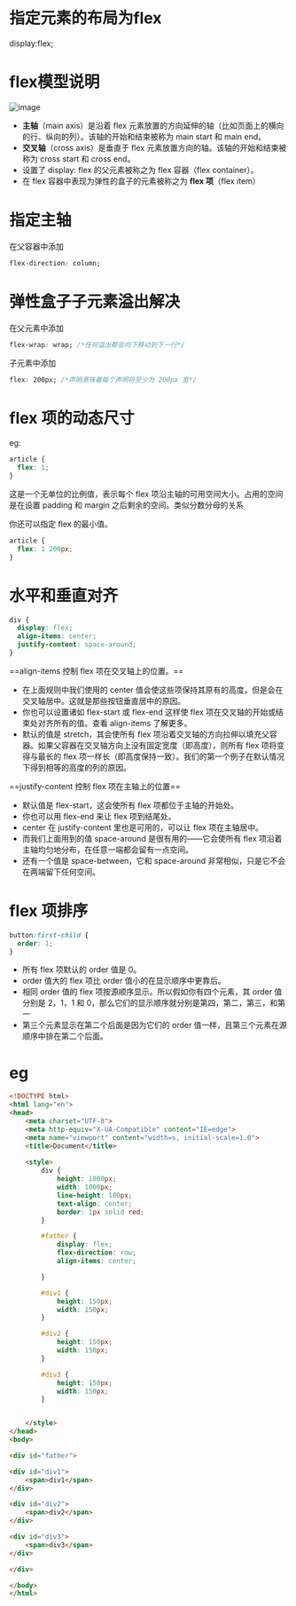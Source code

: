 # 指定元素的布局为flex

display:flex;

# flex模型说明

![image](https://developer.mozilla.org/en-US/docs/Learn/CSS/CSS_layout/Flexbox/flex_terms.png)

- **主轴**（main axis）是沿着 flex 元素放置的方向延伸的轴（比如页面上的横向的行、纵向的列）。该轴的开始和结束被称为 main start 和 main end。
- **交叉轴**（cross axis）是垂直于 flex 元素放置方向的轴。该轴的开始和结束被称为 cross start 和 cross end。
- 设置了 display: flex 的父元素被称之为 flex 容器（flex container）。
- 在 flex 容器中表现为弹性的盒子的元素被称之为 **flex 项**（flex item）

# 指定主轴

在父容器中添加

```css
flex-direction: column;
```

# 弹性盒子子元素溢出解决

在父元素中添加

```css
flex-wrap: wrap; /*任何溢出都会向下移动到下一行*/
```

子元素中添加

```css
flex: 200px; /*声明意味着每个声明将至少为 200px 宽*/
```

# flex 项的动态尺寸

eg:

```css
article {
  flex: 1;
}
```

这是一个无单位的比例值，表示每个 flex 项沿主轴的可用空间大小。占用的空间是在设置 padding 和 margin 之后剩余的空间。类似分数分母的关系

你还可以指定 flex 的最小值。

```css
article {
  flex: 1 200px;
}
```

# 水平和垂直对齐

```css
div {
  display: flex;
  align-items: center;
  justify-content: space-around;
}
```

==align-items 控制 flex 项在交叉轴上的位置。==

- 在上面规则中我们使用的 center 值会使这些项保持其原有的高度，但是会在交叉轴居中。这就是那些按钮垂直居中的原因。
- 你也可以设置诸如 flex-start 或 flex-end 这样使 flex 项在交叉轴的开始或结束处对齐所有的值。查看 align-items 了解更多。
- 默认的值是 stretch，其会使所有 flex 项沿着交叉轴的方向拉伸以填充父容器。如果父容器在交叉轴方向上没有固定宽度（即高度），则所有 flex 项将变得与最长的 flex 项一样长（即高度保持一致）。我们的第一个例子在默认情况下得到相等的高度的列的原因。

==justify-content 控制 flex 项在主轴上的位置==

- 默认值是 flex-start，这会使所有 flex 项都位于主轴的开始处。
- 你也可以用 flex-end 来让 flex 项到结尾处。
- center 在 justify-content 里也是可用的，可以让 flex 项在主轴居中。
- 而我们上面用到的值 space-around 是很有用的——它会使所有 flex 项沿着主轴均匀地分布，在任意一端都会留有一点空间。
- 还有一个值是 space-between，它和 space-around 非常相似，只是它不会在两端留下任何空间。

# flex 项排序

```css
button:first-child {
  order: 1;
}
```

- 所有 flex 项默认的 order 值是 0。
- order 值大的 flex 项比 order 值小的在显示顺序中更靠后。
- 相同 order 值的 flex 项按源顺序显示。所以假如你有四个元素，其 order 值分别是 2，1，1 和 0，那么它们的显示顺序就分别是第四，第二，第三，和第一
- 第三个元素显示在第二个后面是因为它们的 order 值一样，且第三个元素在源顺序中排在第二个后面。

# eg

```html
<!DOCTYPE html>
<html lang="en">
<head>
    <meta charset="UTF-8">
    <meta http-equiv="X-UA-Compatible" content="IE=edge">
    <meta name="viewport" content="width=s, initial-scale=1.0">
    <title>Document</title>
    
    <style>
        div {
            height: 1000px;
            width: 1000px;
            line-height: 100px;
            text-align: center;
            border: 1px solid red;
        }

        #father {
            display: flex;
            flex-direction: row;
            align-items: center;

        }

        #div1 {
            height: 150px;
            width: 150px;
        }

        #div2 {
            height: 150px;
            width: 150px;
        }

        #div3 {
            height: 150px;
            width: 150px;
        } 


    </style>
</head>
<body>

<div id="father">

<div id="div1">
    <span>div1</span>
</div>

<div id="div2">
    <span>div2</span>
</div>

<div id="div3">
    <span>div3</span>
</div>

</div>

</body>
</html>
```